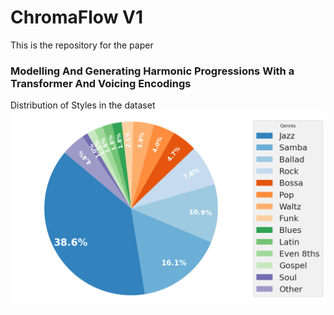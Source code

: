 # ChromaFlow V1
This is the repository for the paper
### Modelling And Generating Harmonic Progressions With a Transformer And Voicing Encodings

Distribution of Styles in the dataset
![Style distribution in the dataset](plots/styles.png)
